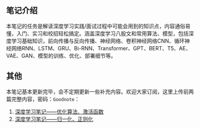 ## 笔记介绍

本笔记的任务是解读深度学习实践/面试过程中可能会用到的知识点，内容通俗易懂，入门、实习和校招轻松搞定。涵盖深度学习八股文和常用算法、模型，包括深度学习基础知识，前向传播与反向传播、神经网络、卷积神经网络CNN、循环神经网络RNN、LSTM、GRU、Bi-RNN、Transformer、GPT、BERT、T5、AE、VAE、GAN、模型的训练、优化、部署细节等。

## 其他
本笔记基本更新完毕，会不定期更新一些补充内容。欢迎大家订阅，这里上传前两篇完整内容，密码：`Goodnote`：
1. [深度学习笔记——优化算法、激活函数](https://github.com/GoodnoteX/AI_Interview/blob/main/深度学习笔记/PDF/深度学习笔记——优化算法、激活函数.pdf)
2. [深度学习笔记——归一化、正则化](https://github.com/GoodnoteX/AI_Interview/blob/main/深度学习笔记/PDF/深度学习笔记——归一化、正则化.pdf)
